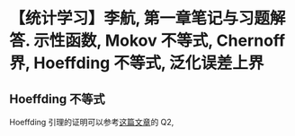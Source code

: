 # 【统计学习】李航, 第一章笔记与习题解答. 示性函数, Mokov 不等式, Chernoff 界, Hoeffding 不等式, 泛化误差上界

## Hoeffding 不等式
Hoeffding 引理的证明可以参考[这篇文章](https://mp.weixin.qq.com/s/olxUqEp8m0v97lAfB3xF9g)的 Q2, 
